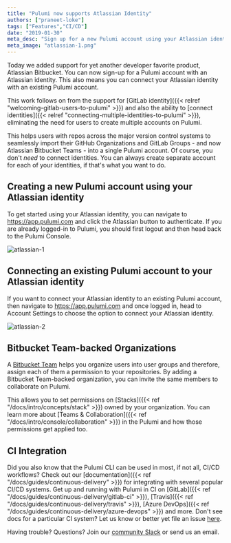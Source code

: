 ```yaml
---
title: "Pulumi now supports Atlassian Identity"
authors: ["praneet-loke"]
tags: ["Features","CI/CD"]
date: "2019-01-30"
meta_desc: "Sign up for a new Pulumi account using your Atlassian identity. If you have a Pulumi account, connect it with your Atlassian identity, invite members of your Bitbucket team, and start collaborating on Pulumi stacks owned by your organizations. You can also use the Pulumi CLI in your team's CI/CD workflow."
meta_image: "atlassian-1.png"
---
```


Today we added support for yet another developer favorite product,
Atlassian Bitbucket. You can now sign-up for a Pulumi account with an
Atlassian identity. This also means you can connect your Atlassian
identity with an existing Pulumi account.

This work follows on from the support for
[GitLab identity]({{< relref "welcoming-gitlab-users-to-pulumi" >}})
and also the ability to
[connect identities]({{< relref "connecting-multiple-identities-to-pulumi" >}}),
eliminating the need for users to create multiple accounts on Pulumi.

This helps users with repos across the major version control systems to
seamlessly import their GitHub Organizations and GitLab Groups - and now
Atlassian Bitbucket Teams - into a single Pulumi account. Of course, you
don't *need* to connect identities. You can always create separate
account for each of your identities, if that's what you want to do.
<!--more-->

## Creating a new Pulumi account using your Atlassian identity

To get started using your Atlassian identity, you can navigate to
<https://app.pulumi.com> and click the Atlassian button to authenticate.
If you are already logged-in to Pulumi, you should first logout and then
head back to the Pulumi Console.

![atlassian-1](./atlassian-1.png)

## Connecting an existing Pulumi account to your Atlassian identity

If you want to connect your Atlassian identity to an existing Pulumi
account, then navigate to <https://app.pulumi.com> and once logged in,
head to Account Settings to choose the option to connect your Atlassian
identity.

![atlassian-2](./atlassian-2.png)

## Bitbucket Team-backed Organizations

A [Bitbucket Team](https://confluence.atlassian.com/bitbucket/teams-321853005.html)
helps you organize users into user groups and therefore, assign each of
them a permission to your repositories. By adding a Bitbucket
Team-backed organization, you can invite the same members to collaborate
on Pulumi.

This allows you to set permissions on
[Stacks]({{< ref "/docs/intro/concepts/stack" >}}) owned by your
organization. You can learn more about
[Teams & Collaboration]({{< ref "/docs/intro/console/collaboration" >}})
in the Pulumi and how those permissions get applied too.

## CI Integration

Did you also know that the Pulumi CLI can be used in most, if not all,
CI/CD workflows? Check out our
[documentation]({{< ref "/docs/guides/continuous-delivery" >}}) for integrating
with several popular CI/CD systems. Get up and running with Pulumi in CI
on [GitLab]({{< ref "/docs/guides/continuous-delivery/gitlab-ci" >}}),
[Travis]({{< ref "/docs/guides/continuous-delivery/travis" >}}),
[Azure DevOps]({{< ref "/docs/guides/continuous-delivery/azure-devops" >}}) and more.
Don't see docs for a particular CI system? Let us know or better yet
file an issue [here](https://github.com/pulumi/docs/issues).

Having trouble? Questions? Join our
[community Slack](https://slack.pulumi.com/) or send us an email.
